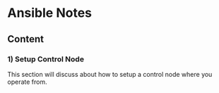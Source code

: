 # Ansible Notes

## Content

### 1) Setup Control Node
This section will discuss about how to setup a control node where you operate from.
